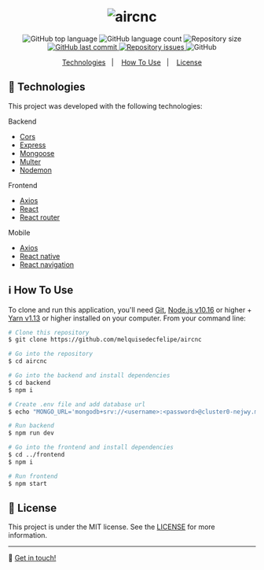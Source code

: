 <h1 align="center">
    <img alt="aircnc" src="https://res.cloudinary.com/dtifsqadc/image/upload/v1570725631/logo_2x_npgift.png" />
    <br>
</h1>

<p align="center">
  <img alt="GitHub top language" src="https://img.shields.io/github/languages/top/melquisedecfelipe/aircnc.svg">

  <img alt="GitHub language count" src="https://img.shields.io/github/languages/count/melquisedecfelipe/aircnc.svg">

  <img alt="Repository size" src="https://img.shields.io/github/repo-size/melquisedecfelipe/aircnc.svg">
  
  <a href="https://github.com/melquisedecfelipe/aircnc/commits/master">
    <img alt="GitHub last commit" src="https://img.shields.io/github/last-commit/melquisedecfelipe/aircnc.svg">
  </a>

  <a href="https://github.com/melquisedecfelipe/aircnc/issues">
    <img alt="Repository issues" src="https://img.shields.io/github/issues/melquisedecfelipe/aircnc.svg">
  </a>

  <img alt="GitHub" src="https://img.shields.io/github/license/melquisedecfelipe/aircnc.svg">
</p>

<p align="center">
  <a href="#rocket-technologies">Technologies</a>&nbsp;&nbsp;&nbsp;|&nbsp;&nbsp;&nbsp;
  <a href="#information_source-how-to-use">How To Use</a>&nbsp;&nbsp;&nbsp;|&nbsp;&nbsp;&nbsp;
  <a href="#memo-license">License</a>
</p>

## :rocket: Technologies

This project was developed with the following technologies:

Backend

- [Cors](https://github.com/expressjs/cors)
- [Express](https://expressjs.com/)
- [Mongoose](https://mongoosejs.com/mul)
- [Multer](https://github.com/expressjs/multer)
- [Nodemon](https://nodemon.io/)

Frontend

- [Axios](https://github.com/axios/axios)
- [React](https://reactjs.org/)
- [React router](https://reacttraining.com/react-router/)

Mobile

- [Axios](https://github.com/axios/axios)
- [React native](https://facebook.github.io/react-native/)
- [React navigation](https://reactnavigation.org/)

## :information_source: How To Use

To clone and run this application, you'll need [Git](https://git-scm.com), [Node.js v10.16](https://nodejs.org/) or higher + [Yarn v1.13](https://yarnpkg.com/) or higher installed on your computer. From your command line:

```bash
# Clone this repository
$ git clone https://github.com/melquisedecfelipe/aircnc

# Go into the repository
$ cd aircnc

# Go into the backend and install dependencies
$ cd backend
$ npm i

# Create .env file and add database url
$ echo "MONGO_URL='mongodb+srv://<username>:<password>@cluster0-nejwy.mongodb.net/aircnc?retryWrites=true&w=majority'" >> .env

# Run backend
$ npm run dev

# Go into the frontend and install dependencies
$ cd ../frontend
$ npm i

# Run frontend
$ npm start
```

## :memo: License

This project is under the MIT license. See the [LICENSE](https://github.com/melquisedecfelipe/aircnc/blob/master/LICENSE) for more information.

---

:wave: [Get in touch!](https://www.linkedin.com/in/melquisedecfelipe/)
